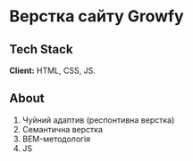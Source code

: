 
# Верстка сайту Growfy






## Tech Stack

**Client:**  HTML, CSS, JS.




## About

1. Чуйний адаптив (респонтивна верстка) 
2. Семантична верстка 
3. BEM-методологія 
4. JS


